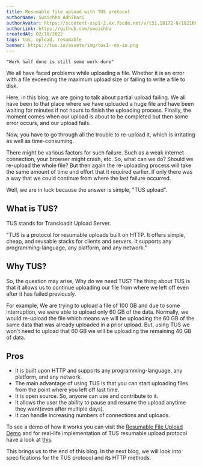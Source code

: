 ```yaml
---
title: Resumable file upload with TUS protocol
authorName: Swoichha Adhikari
authorAvatar: https://scontent-xsp1-2.xx.fbcdn.net/v/t31.18172-8/18216685_1214675605324860_6379567891116845889_o.jpg?_nc_cat=101&ccb=1-7&_nc_sid=ad2b24&_nc_ohc=FedXXX5gB6wAX_xEIRR&_nc_ht=scontent-xsp1-2.xx&oh=00_AT9-hBJ2X2pOm30O8EeTMz9cqDy0nBtuuAoKExX90t6lWA&oe=62E22721
authorLink: https://github.com/swoichha
createdAt: 02/10/2022
tags: tus, upload, resumable
banner: https://tus.io/assets/img/tus1--no-io.png
---
```


```
"Work half done is still some work done"
```

We all have faced problems while uploading a file. Whether it is an error with a file exceeding the maximum upload size or failing to write a file to disk.

Here, in this blog, we are going to talk about partial upload failing. We all have been to that place where we have uploaded a huge file and have been waiting for minutes if not hours to finish the uploading process. Finally, the moment comes when our upload is about to be completed but then some error occurs, and our upload fails.

Now, you have to go through all the trouble to re-upload it, which is irritating as well as time-consuming.

There might be various factors for such failure. Such as a weak internet connection, your browser might crash, etc.
So, what can we do? Should we re-upload the whole file? But then again the re-uploading process will take the same amount of time and effort that it required earlier. If only there was a way that we could continue from where the last failure occurred.

Well, we are in luck because the answer is simple, "TUS upload".

## What is TUS?

TUS stands for Transloadit Upload Server.

"TUS is a protocol for resumable uploads built on HTTP. It offers simple, cheap, and reusable stacks for clients and servers. It supports any programming-language, any platform, and any network."

## Why TUS?

So, the question may arise, Why do we need TUS? The thing about TUS is that it allows us to continue uploading our file from where we left off even after it has failed previously.

For example, We are trying to upload a file of 100 GB and due to some interruption, we were able to upload only 60 GB of the data. Normally, we would re-upload the file which means we will be uploading the 60 GB of the same data that was already uploaded in a prior upload. But, using TUS we won't need to upload that 60 GB we will be uploading the remaining 40 GB of data.

## Pros

- It is built upon HTTP and supports any programming-language, any platform, and any network.
- The main advantage of using TUS is that you can start uploading files from the point where you left off last time.
- It is open source. So, anyone can use and contribute to it.
- It allows the user the ability to pause and resume the upload anytime they want(even after multiple days).
- It can handle increasing numbers of connections and uploads.

To see a demo of how it works you can visit the [Resumable File Upload Demo](https://tus.io/demo.html) and for real-life implementation of TUS resumable upload protocol have a look at [this](https://tus.io/implementations.html).

This brings us to the end of this blog. In the next blog, we will look into specifications for the TUS protocol and its HTTP methods.
